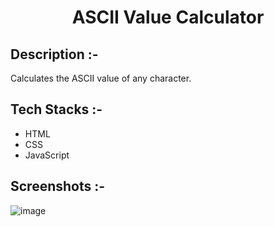 # <p align="center">ASCII Value Calculator</p>

## Description :-

Calculates the ASCII value of any character.

## Tech Stacks :-

- HTML
- CSS
- JavaScript

## Screenshots :-

![image](https://github.com/Rakesh9100/CalcDiverse/assets/73993775/3347fb83-254b-4838-9b0f-662dbc6b9f54)
